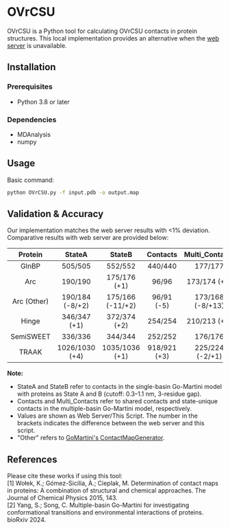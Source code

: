 # OVrCSU

OVrCSU is a Python tool for calculating OVrCSU contacts in protein structures. This local implementation provides an alternative when the [web server](http://info.ifpan.edu.pl/~rcsu/rcsu/index.html) is unavailable.

## Installation

### Prerequisites
- Python 3.8 or later

### Dependencies
- MDAnalysis 
- numpy

## Usage
Basic command:
```bash
python OVrCSU.py -f input.pdb -o output.map
```

## Validation & Accuracy
Our implementation matches the web server results with <1% deviation. Comparative results with web server are provided below:

| Protein     | StateA               | StateB               | Contacts         | Multi_Contacts    |
|:-----------:|:--------------------:|:--------------------:|:----------------:|:-----------------:|
| GlnBP       | 505/505              | 552/552              | 440/440          | 177/177           |
| Arc         | 190/190              | 175/176 (+1)         | 96/96            | 173/174 (+1)      |
| Arc (Other) | 190/184 (-8/+2)      | 175/166 (-11/+2)     | 96/91 (-5)       | 173/168 (-8/+13)  |
| Hinge       | 346/347 (+1)         | 372/374 (+2)         | 254/254          | 210/213 (+3)      |
| SemiSWEET   | 336/336              | 344/344              | 252/252          | 176/176           |
| TRAAK       | 1026/1030 (+4)       | 1035/1036 (+1)       | 918/921 (+3)     | 225/224 (-2/+1)   |

**Note:** 
- StateA and StateB refer to contacts in the single-basin Go-Martini model with proteins as State A and B (cutoff: 0.3–1.1 nm, 3-residue gap).  
- Contacts and Multi_Contacts refer to shared contacts and state-unique contacts in the multiple-basin Go-Martini model, respectively.  
- Values are shown as Web Server/This Script. The number in the brackets indicates the difference between the web server and this script.
- "Other" refers to [GoMartini's ContactMapGenerator](https://github.com/Martini-Force-Field-Initiative/GoMartini/tree/main/ContactMapGenerator).


## References
Please cite these works if using this tool:  
[1] Wołek, K.; Gómez-Sicilia, À.; Cieplak, M. Determination of contact maps in proteins: A combination of structural and chemical approaches. The Journal of Chemical Physics 2015, 143.  
[2] Yang, S.; Song, C. Multiple-basin Go-Martini for investigating conformational transitions and environmental interactions of proteins. bioRxiv 2024.  
